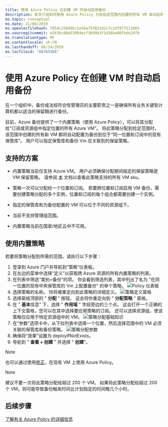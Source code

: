 ```yaml
---
title: 使用 Azure Policy 在创建 VM 时自动启用备份
description: 本文介绍如何使用 Azure Policy 为在给定范围内创建的所有 VM 自动启用备份
ms.topic: conceptual
ms.date: 11/08/2019
ms.openlocfilehash: fd54c25899bc1e58a753821d2c7c2df8ff213865
ms.sourcegitcommit: e2b36c60a53904ecf3b99b3f1d36be00fbde24fb
ms.translationtype: MT
ms.contentlocale: zh-CN
ms.lasthandoff: 08/24/2020
ms.locfileid: "88763586"
---
```

# <a name="auto-enable-backup-on-vm-creation-using-azure-policy"></a>使用 Azure Policy 在创建 VM 时自动启用备份

在一个组织中，备份或法规符合性管理员的主要职责之一是确保所有业务关键型计算机都以适当的保留期进行备份。

目前，Azure 备份提供了一个内置策略（使用 Azure Policy），可以将其分配给“订阅或资源组中指定位置的所有 Azure VM”。 将此策略分配到给定范围时，该范围中创建的所有新 VM 都将自动配置为备份到位于“同一位置和订阅中的现有保管库”。 用户可以指定保管库和备份 Vm 应关联到的保留策略。

## <a name="supported-scenarios"></a>支持的方案

* 内置策略当前仅支持 Azure VM。 用户必须确保分配期间指定的保留策略是 VM 保留策略。 请参阅 [本](./backup-azure-policy-supported-skus.md) 文档以查看此策略支持的所有 VM sku。

* 策略一次可以分配给一个位置和订阅。 若要跨位置和订阅启用 VM 备份，需要创建策略分配的多个实例，位置和订阅的每个组合都需要创建一个实例。

* 指定的保管库和为备份配置的 VM 可以位于不同的资源组下。

* 当前不支持管理组范围。

* 内置策略当前在国家/地区云中不可用。

## <a name="using-the-built-in-policy"></a>使用内置策略

若要将策略分配到所需的范围，请执行以下步骤：

1. 登录到 Azure 门户并导航到“策略”仪表板。
1. 在左边的菜单中选择“定义”以获取跨 Azure 资源的所有内置策略的列表。
1. 在列表中筛选“类别=备份”的项。 你会看到筛选列表，其中列出了名为 "在同一位置的现有中央保管库的 Vm 上配置备份" 的单个策略。
![Policy 仪表板](./media/backup-azure-auto-enable-backup/policy-dashboard.png)
1. 选择策略的名称。 你将被重定向到此策略的详细定义。
![策略定义窗格](./media/backup-azure-auto-enable-backup/policy-definition-blade.png)
1. 选择窗格顶部的 " **分配** " 按钮。 这会将你重定向到 " **分配策略** " 窗格。
1. 在 " **基本**信息" 下，选择 " **作用域** " 字段旁边的三个点。 这会打开一个正确的上下文窗格，您可以在其中选择要应用策略的订阅。 还可以选择资源组，使该策略仅应用于特定资源组中的 VM。
![策略分配基础知识](./media/backup-azure-auto-enable-backup/policy-assignment-basics.png)
1. 在“参数”选项卡中，从下拉列表中选择一个位置，然后选择范围中的 VM 必须关联的保管库和备份策略。
![策略分配参数](./media/backup-azure-auto-enable-backup/policy-assignment-parameters.png)
1. 确保将“效果”设置为 deployIfNotExists。
1. 导航到 " **查看 + 创建** " 并选择 " **创建**"。

> [!NOTE]
>
> 也可以通过使用[修正](../governance/policy/how-to/remediate-resources.md)，在现有 VM 上使用 Azure Policy。

> [!NOTE]
>
> 建议不要一次将此策略分配给超过 200 个 VM。 如果将此策略分配给超过 200 个 VM，则可能导致备份触发时间比计划指定的时间晚几个小时。

## <a name="next-steps"></a>后续步骤

[了解有关 Azure Policy 的详细信息](../governance/policy/overview.md)
